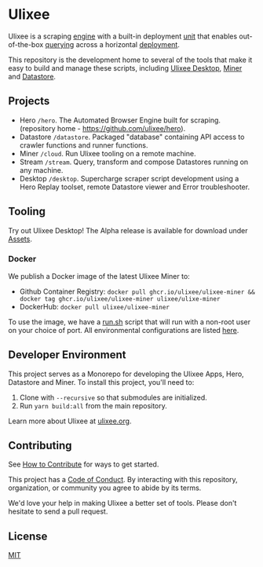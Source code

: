 # Ulixee

Ulixee is a scraping [engine][hero] with a built-in deployment [unit][datastore] that enables out-of-the-box [querying][stream] across a horizontal [deployment][miner].

This repository is the development home to several of the tools that make it easy to build and manage these scripts, including [Ulixee Desktop](desktop), [Miner][miner] and [Datastore][datastore].

## Projects

- Hero `/hero`. The Automated Browser Engine built for scraping. (repository home - https://github.com/ulixee/hero).
- Datastore `/datastore`. Packaged "database" containing API access to crawler functions and runner functions.
- Miner `/cloud`. Run Ulixee tooling on a remote machine.
- Stream `/stream`. Query, transform and compose Datastores running on any machine.
- Desktop `/desktop`. Supercharge scraper script development using a Hero Replay toolset, remote Datastore viewer and Error troubleshooter.

## Tooling

Try out Ulixee Desktop! The Alpha release is available for download under [Assets](https://github.com/ulixee/platform/releases/latest).

### Docker

We publish a Docker image of the latest Ulixee Miner to:
- Github Container Registry: `docker pull ghcr.io/ulixee/ulixee-miner && docker tag ghcr.io/ulixee/ulixee-miner ulixee/ulixe-miner`
- DockerHub: `docker pull ulixee/ulixee-miner`

To use the image, we have a [run.sh](./cloud/tools/docker/run.sh) script that will run with a non-root user on your choice of port. All environmental configurations are listed [here](./cloud/main/.env.defaults).

## Developer Environment

This project serves as a Monorepo for developing the Ulixee Apps, Hero, Datastore and Miner. To install this project, you'll need to:

1. Clone with `--recursive` so that submodules are initialized.
2. Run `yarn build:all` from the main repository.

Learn more about Ulixee at [ulixee.org](https://ulixee.org).

## Contributing

See [How to Contribute](https://ulixee.org/how-to-contribute) for ways to get started.

This project has a [Code of Conduct](https://ulixee.org/code-of-conduct). By interacting with this repository, organization, or community you agree to abide by its terms.

We'd love your help in making Ulixee a better set of tools. Please don't hesitate to send a pull request.

## License

[MIT](LICENSE.md)

[hero]: https://github.com/ulixee/hero
[datastore]: datastore
[stream]: ./
[miner]: miner
